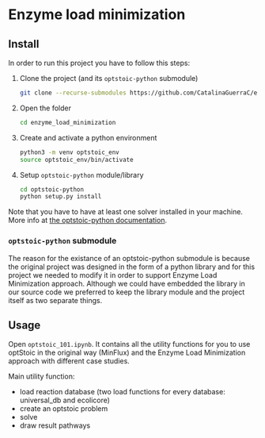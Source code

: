 # Enzyme load minimization

## Install

In order to run this project you have to follow this steps:

1. Clone the project (and its `optstoic-python` submodule)

    ```bash
    git clone --recurse-submodules https://github.com/CatalinaGuerraC/enzyme_load_minimization
    ```

2. Open the folder
   
    ```bash
    cd enzyme_load_minimization
    ```

3. Create and activate a python environment
    ```bash
    python3 -m venv optstoic_env
    source optstoic_env/bin/activate
    ```

4. Setup `optstoic-python` module/library

    ```bash
    cd optstoic-python
    python setup.py install
    ```

Note that you have to have at least one solver installed in your machine. More info at [the optstoic-python documentation](https://github.com/CatalinaGuerraC/optstoic-python#solver-requirement). 


### `optstoic-python` submodule

The reason for the existance of an optstoic-python submodule is because the original project was designed in the form of a python library and for this project we needed to modify it in order to support Enzyme Load Minimization approach. Although we could have embedded the library in our source code we preferred to keep the library module and the project itself as two separate things.

## Usage

Open `optstoic_101.ipynb`. It contains all the utility functions for you to use optStoic in the original way (MinFlux) and the Enzyme Load Minimization approach with different case studies.

Main utility function:
- load reaction database (two load functions for every database: universal_db and ecolicore)
- create an optstoic problem 
- solve 
- draw result pathways
